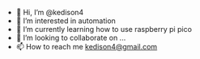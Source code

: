 - 👋 Hi, I’m @kedison4
- 👀 I’m interested in automation
- 🌱 I’m currently learning how to use raspberry pi pico
- 💞️ I’m looking to collaborate on ...
- 📫 How to reach me kedison4@gmail.com

<!---
kedison4/kedison4 is a ✨ special ✨ repository because its `README.md` (this file) appears on your GitHub profile.
You can click the Preview link to take a look at your changes.
--->
